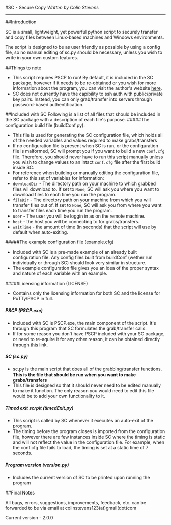 #SC - Secure Copy
*Written by Colin Stevens*

----

##Introduction

SC is a small, lightweight, yet powerful python script to securely transfer and copy files
between Linux-based machines and Windows environments.

The script is designed to be as user friendly as possible by using a config file, so no
manual editing of sc.py should be necessary, unless you wish to write in your own custom
features.

##Things to note

 * This script requires PSCP to run! By default, it is included in the SC package, however if it needs to be re-obtained or you wish for more information about the program, you can visit the author's website <a href="http://www.chiark.greenend.org.uk/~sgtatham/putty/">here</a>.
 * SC does not currently have the capibility to ssh auth with public/private key pairs. Instead, you can only grab/transfer into servers through password-based authentification.

##Included with SC
Following is a list of all files that should be included in the SC package with a description of each file's purpose.
#####The configuration build file (buildConf.py):

 * This file is used for generating the SC configuration file, which holds all of the needed variables and values required to make grabs/transfers
 * If no configuration file is present when SC is run, or the configuration file is malformed, SC will prompt you if you want to build a new <code>conf.cfg</code> file. Therefore, you should never have to run this script manually unless you wish to change values to an intact <code>conf.cfg</code> file after the first build inside SC.
 * For reference when building or manually editing the configuration file, refer to this set of variables for information:
  * <code>downloadDir</code> - The directory path on your machine to which grabbed files wil download to. If set to <code>None</code>, SC will ask you where you want to download files to each time you run the program.
  * <code>fileDir</code> - The directory path on your machine from which you will transfer files out of.  If set to <code>None</code>, SC will ask you from where you want to transfer files each time you run the program.
  * <code>user</code> - The user you will be loggin in as on the remote machine.
  * <code>host</code> - the host you will be connecting to for grabs/transfers.
  * <code>waitTime</code> - the amount of time (in seconds) that the script will use by default when auto-exiting.

#####The example configuration file (example.cfg)
* Included with SC is a pre-made example of an already built configuration file. Any config files built from buildConf (wether run individually or through SC) should look very similar in structure.
* The example configuration file gives you an idea of the proper syntax and nature of each variable with an example.

#####Licensing information (LICENSE)
* Contains only the licensing information for both SC and the license for PuTTy/PSCP in full.

##### PSCP (PSCP.exe)
* Included with SC is PSCP.exe, the main component of the script. It's through this program that SC formulates the grab/transfer calls.
* If for some reason you don't have PSCP included with your SC package, or need to re-aquire it for any other reason, it can be obtained directly through <a href="the.earth.li/%7Esgtatham/putty/latest/x86/pscp.exe">this</a> link.

##### SC (sc.py)
* sc.py is the main script that does all of the grabbing/transfer functions. **This is the file that should be run when you want to make grabs/transfers**
* This file is designed so that it should never need to be edited manually to make it function. The only reason you would need to edit this file would be to add your own functionality to it.

##### Timed exit scrpit (timedExit.py)
* This script is called by SC whenever it executes an auto-exit of the program.
* The timing before the program closes is imported from the configuration file, however there are few instances inside SC where the timing is static and will not reflect the value in the configuration file. For example, when the conf.cfg file fails to load, the timing is set at a static time of 7 seconds.

##### Program version (version.py)
* Includes the current version of SC to be printed upon running the program

##Final Notes

All bugs, errors, suggestions, improvements, feedback, etc. can be forwarded to be via email at colinstevens123(at)gmail(dot)com

Current version - 2.0.0